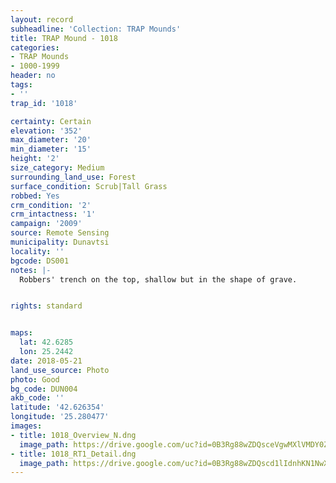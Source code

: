 ```yaml
---
layout: record
subheadline: 'Collection: TRAP Mounds'
title: TRAP Mound - 1018
categories:
- TRAP Mounds
- 1000-1999
header: no
tags:
- ''
trap_id: '1018'

certainty: Certain
elevation: '352'
max_diameter: '20'
min_diameter: '15'
height: '2'
size_category: Medium
surrounding_land_use: Forest
surface_condition: Scrub|Tall Grass
robbed: Yes
crm_condition: '2'
crm_intactness: '1'
campaign: '2009'
source: Remote Sensing
municipality: Dunavtsi
locality: ''
bgcode: DS001
notes: |-
  Robbers' trench on the top, shallow but in the shape of grave.


rights: standard


maps:
  lat: 42.6285
  lon: 25.2442
date: 2018-05-21
land_use_source: Photo
photo: Good
bg_code: DUN004
akb_code: ''
latitude: '42.626354'
longitude: '25.280477'
images:
- title: 1018_Overview_N.dng
  image_path: https://drive.google.com/uc?id=0B3Rg88wZDQsceVgwMXlVMDY0Zms
- title: 1018_RT1_Detail.dng
  image_path: https://drive.google.com/uc?id=0B3Rg88wZDQscd1lIdnhKN1NwX1U
---
```

